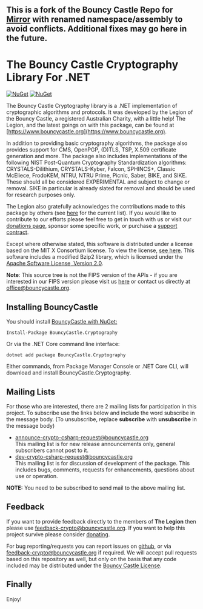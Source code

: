 ## This is a fork of the Bouncy Castle Repo for [Mirror](https://github.com/MirrorNetworking/Mirror) with renamed namespace/assembly to avoid conflicts. Additional fixes may go here in the future.


# The Bouncy Castle Cryptography Library For .NET
[![NuGet](https://img.shields.io/nuget/dt/BouncyCastle.Cryptography.svg)](https://www.nuget.org/packages/BouncyCastle.Cryptography) [![NuGet](https://img.shields.io/nuget/vpre/BouncyCastle.Cryptography.svg)](https://www.nuget.org/packages/BouncyCastle.Cryptography)

The Bouncy Castle Cryptography library is a .NET implementation of cryptographic algorithms and protocols. It was developed by the Legion of the Bouncy Castle, a registered Australian Charity, with a little help! The Legion, and the latest goings on with this package, can be found at [https://www.bouncycastle.org](https://www.bouncycastle.org).

In addition to providing basic cryptography algorithms, the package also provides support for CMS, OpenPGP, (D)TLS, TSP, X.509 certificate generation and more. The package also includes implementations of the following NIST Post-Quantum Cryptography Standardization algorithms: CRYSTALS-Dilithium, CRYSTALS-Kyber, Falcon, SPHINCS+, Classic McEliece, FrodoKEM, NTRU, NTRU Prime, Picnic, Saber, BIKE, and SIKE. These should all be considered EXPERIMENTAL and subject to change or removal. SIKE in particular is already slated for removal and should be used for research purposes only.

The Legion also gratefully acknowledges the contributions made to this package by others (see [here](https://www.bouncycastle.org/csharp/contributors.html) for the current list). If you would like to contribute to our efforts please feel free to get in touch with us or visit our [donations page](https://www.bouncycastle.org/donate), sponsor some specific work, or purchase a [support contract](https://www.keyfactor.com/platform/bouncy-castle-support/).

Except where otherwise stated, this software is distributed under a license based on the MIT X Consortium license. To view the license, [see here](https://www.bouncycastle.org/licence.html). This software includes a modified Bzip2 library, which is licensed under the [Apache Software License, Version 2.0](http://www.apache.org/licenses/). 

**Note**: This source tree is not the FIPS version of the APIs - if you are interested in our FIPS version please visit us [here](https://www.bouncycastle.org/fips-csharp) or contact us directly at [office@bouncycastle.org](mailto:office@bouncycastle.org).

## Installing BouncyCastle
You should install [BouncyCastle with NuGet:](https://www.nuget.org/packages/BouncyCastle.Cryptography)

    Install-Package BouncyCastle.Cryptography

Or via the .NET Core command line interface:

    dotnet add package BouncyCastle.Cryptography

Either commands, from Package Manager Console or .NET Core CLI, will download and install BouncyCastle.Cryptography.


## Mailing Lists

For those who are interested, there are 2 mailing lists for participation in this project. To subscribe use the links below and include the word subscribe in the message body. (To unsubscribe, replace **subscribe** with **unsubscribe** in the message body)

*   [announce-crypto-csharp-request@bouncycastle.org](mailto:announce-crypto-csharp-request@bouncycastle.org)  
    This mailing list is for new release announcements only, general subscribers cannot post to it.
*   [dev-crypto-csharp-request@bouncycastle.org](mailto:dev-crypto-csharp-request@bouncycastle.org)  
    This mailing list is for discussion of development of the package. This includes bugs, comments, requests for enhancements, questions about use or operation.

**NOTE:** You need to be subscribed to send mail to the above mailing list.

## Feedback 

If you want to provide feedback directly to the members of **The Legion** then please use [feedback-crypto@bouncycastle.org](mailto:feedback-crypto@bouncycastle.org). If you want to help this project survive please consider [donating](https://www.bouncycastle.org/donate).

For bug reporting/requests you can report issues on [github](https://github.com/bcgit/bc-csharp), or via [feedback-crypto@bouncycastle.org](mailto:feedback-crypto@bouncycastle.org) if required. We will accept pull requests based on this repository as well, but only on the basis that any code included may be distributed under the [Bouncy Castle License](https://www.bouncycastle.org/licence.html).

## Finally

Enjoy!
